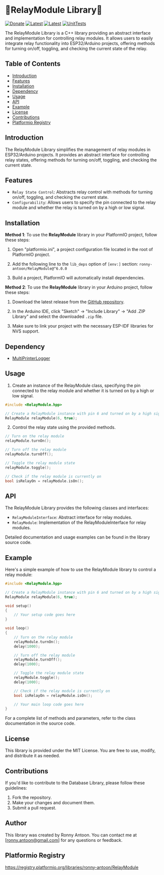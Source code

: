 # 🌟RelayModule Library🌟

[![Donate](https://img.shields.io/badge/Donate-PayPal-green.svg)](https://www.paypal.com/donate/?hosted_button_id=BACPRJTAU4G4E)
[![Latest](https://img.shields.io/github/v/tag/ronny-antoon/RelayModule?color=red&label=last+release)](https://github.com/ronny-antoon/RelayModule/releases)
[![Latest](https://badges.registry.platformio.org/packages/ronny-antoon/library/RelayModule.svg)](https://registry.platformio.org/libraries/ronny-antoon/RelayModule)
[![UnitTests](https://github.com/ronny-antoon/RelayModule/actions/workflows/build-and-test-embeded.yaml/badge.svg)](https://github.com/ronny-antoon/RelayModule/actions/workflows/build-and-test-embeded.yaml)

The RelayModule Library is a C++ library providing an abstract interface and implementation for controlling relay modules. It allows users to easily integrate relay functionality into ESP32/Arduino projects, offering methods for turning on/off, toggling, and checking the current state of the relay.



## Table of Contents
- [Introduction](#introduction)
- [Features](#features)
- [Installation](#installation)
- [Dependency](#dependency)
- [Usage](#usage)
- [API](#API)
- [Example](#example)
- [License](#license)
- [Contributions](#contributions)
- [Platformio Registry](#platformio-registry)

## Introduction

The RelayModule Library simplifies the management of relay modules in ESP32/Arduino projects. It provides an abstract interface for controlling relay states, offering methods for turning on/off, toggling, and checking the current state.

## Features

- `Relay State Control`: Abstracts relay control with methods for turning on/off, toggling, and checking the current state.
- `Configurability`: Allows users to specify the pin connected to the relay module and whether the relay is turned on by a high or low signal.

## Installation

**Method 1**:
To use the **RelayModule** library in your PlatformIO project, follow these steps:

1. Open "platformio.ini", a project configuration file located in the root of PlatformIO project.

2. Add the following line to the `lib_deps` option of `[env:]` section:
`ronny-antoon/RelayModule@^6.0.0`

3. Build a project, PlatformIO will automatically install dependencies.

**Method 2**:
To use the **RelayModule** library in your Arduino project, follow these steps:

1. Download the latest release from the [GitHub repository](https://github.com/ronny-antoon/RelayModule).

2. In the Arduino IDE, click "Sketch" -> "Include Library" -> "Add .ZIP Library" and select the downloaded `.zip` file.

3. Make sure to link your project with the necessary ESP-IDF libraries for NVS support.

## Dependency
- [MultiPrinterLogger](https://github.com/ronny-antoon/MultiPrinterLogger#readme)

## Usage

1. Create an instance of the RelayModule class, specifying the pin connected to the relay module and whether it is turned on by a high or low signal.
```cpp
#include <RelayModule.hpp>

// Create a RelayModule instance with pin 6 and turned on by a high signal
RelayModule relayModule(6, true);
```

2. Control the relay state using the provided methods.
```cpp
// Turn on the relay module
relayModule.turnOn();

// Turn off the relay module
relayModule.turnOff();

// Toggle the relay module state
relayModule.toggle();

// Check if the relay module is currently on
bool isRelayOn = relayModule.isOn();
```

## API

The RelayModule Library provides the following classes and interfaces:
- `RelayModuleInterface`: Abstract interface for relay modules.
- `RelayModule`: Implementation of the RelayModuleInterface for relay modules.

Detailed documentation and usage examples can be found in the library source code.

## Example

Here's a simple example of how to use the RelayModule library to control a relay module:

```cpp
#include <RelayModule.hpp>

// Create a RelayModule instance with pin 6 and turned on by a high signal
RelayModule relayModule(6, true);

void setup()
{
    // Your setup code goes here
}

void loop()
{
    // Turn on the relay module
    relayModule.turnOn();
    delay(1000);

    // Turn off the relay module
    relayModule.turnOff();
    delay(1000);

    // Toggle the relay module state
    relayModule.toggle();
    delay(1000);

    // Check if the relay module is currently on
    bool isRelayOn = relayModule.isOn();

    // Your main loop code goes here
}
```

For a complete list of methods and parameters, refer to the class documentation in the source code.

## License

This library is provided under the MIT License. You are free to use, modify, and distribute it as needed.

## Contributions

If you'd like to contribute to the Database Library, please follow these guidelines:
1. Fork the repository.
2. Make your changes and document them.
3. Submit a pull request.

## Author

This library was created by Ronny Antoon. You can contact me at [ronny.antoon@gmail.com] for any questions or feedback.

## Platformio Registry

https://registry.platformio.org/libraries/ronny-antoon/RelayModule
